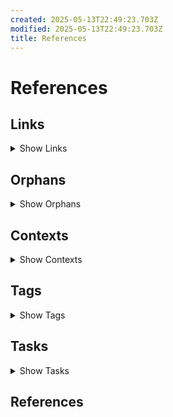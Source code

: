 ```yaml
---
created: 2025-05-13T22:49:23.703Z
modified: 2025-05-13T22:49:23.703Z
title: References
---
```


# References

## Links

<details>
<summary>Show Links</summary>

* [vision - (my frustrations and goals) - &amp; roadmap][vision] = `vision.md`:
  * No links
  * No backlinks
* [Zettel Linter][tasks] = `tasks.md`:
  * [[xxxxxxxxxxxxx]], 
  * No backlinks
* [Testing file][links] = `links-orphans-contexts-tags.md`:
  * [00000001], [00000000], 
  * No backlinks
* [Readme][README] = `README.md`:
  * [00000001], [00000000], [[wiki]], [00000000], 
  * No backlinks
* [Contributing to the project][CONTRIBUTING] = `CONTRIBUTING.md`:
  * [[WikiLinks]], [[like-this]], 
  * No backlinks
* [Contributor Covenant Code of Conduct][CODE_OF_CONDUCT] = `CODE_OF_CONDUCT.md`:
  * No links
  * No backlinks
* [00000001-another-file][00000001] = `00000001-another-file.md`:
  * No links
  * [links], [README], 
* [00000000-dummy-file][00000000] = `00000000-dummy-file.md`:
  * No links
  * [links], [README], [README], 

</details>

## Orphans

<details>
<summary>Show Orphans</summary>

* [Zettel Linter][tasks] `tasks.md`: [Titles] links into [[xxxxxxxxxxxxx]], 
* [Testing file][links] `links-orphans-contexts-tags.md`: [[https://example.com/author/bob]], [This is a link to a page that doesn't exist - an orphan], 
* [Readme][README] `README.md`: [[This is a link to a page that doesn't exist - an orphan]], [[wiki]]`, 
* [Contributing to the project][CONTRIBUTING] `CONTRIBUTING.md`: [TaskCollector](src/collectors/task-collector.ts) - a collector that looks for `[ ], [WikiCollector](src/collectors/wiki-collector.ts) - a collector that looks for `[[WikiLinks]]` and Zettelkasten-style `[yymmddhhmmss]`, [Templator](src/Templator.ts) uses `mustache` to render the output file, using the data collected by the collectors, and some additional annotations to support filtering notes `{{``tag[filter]`, [yyyymmddhhmmss]` links into WikiLinks `[[like-this]]`, 

</details>

## Contexts

<details>
<summary>Show Contexts</summary>


</details>

## Tags

<details>
<summary>Show Tags</summary>

* #Recurring => [Zettel Linter][tasks], 
* #Template => [Zettel Linter][tasks], 
* #ToDo => [Zettel Linter][tasks], 
* #hashtag => [Testing file][links], [Readme][README], [Readme][README], 

</details>

## Tasks

<details>
<summary>Show Tasks</summary>

* (E) Task tracker - tasks completed per day => [Zettel Linter][tasks]
* (Y) Export link as [a flowchart](https://mermaid-js.github.io/mermaid/#/flowchart) - see also Name: [Markdown Links](https://marketplace.visualstudio.com/items?itemName=tchayen.markdown-links) - this may be easier under indexer? => [Zettel Linter][tasks]
* (F) Kanban view for Trello-imported notes, one md per board, with tables => [Zettel Linter][tasks]
* (B) Grep for orphaned + links across all files (including .txt) => [Zettel Linter][tasks]
* (B) Task list should include `*.txt` except `done*.txt` (or configurable exclude glob for non-English users) => [Zettel Linter][tasks]
* (D) "Soft references" that match filename should show below backlinks - needs to be fast => [Zettel Linter][tasks]
* (F) Highlight orphaned links and offer to create page => [Zettel Linter][tasks]
* (G) Task sort options: ~~By Project (i.e. filename, or by + annotations)~~, ~~by due date~~, ~~by start date~~, ~~by priority~~, ~~alphabetically~~, by context (@ symbols), by List (if multiple `## Tasks` per file) => [Zettel Linter][tasks]
* (G) Allow prefix links (e.g. only link to day, not day time) if the prefix is unambiguous => [Zettel Linter][tasks]
* (G) Format Trello boards as Tables of Content, not 2D tables? => [Zettel Linter][tasks]
* (H) Sort all tasks by priority then due date (cli options for this?) - letters, then checkbox then others => [Zettel Linter][tasks]
* (H) Create indexer for notes with a list: header for blogging/Trello imports. => [Zettel Linter][tasks]
* (L) Add anchored links from pages with tags to a collection page, and generate tag meta pages alongside references.md `tag-blog.md` for example (can then use these instead of a separate tag section in references?) => [Zettel Linter][tasks]
* (C) *-Daily files should have a title like YYYY-MM-DD => [Zettel Linter][tasks]
* (C) Allow prefix links (e.g. only link to day, not day time) if the prefix is unambiguous => [Zettel Linter][tasks]
* (C) Allow timestamp ids, with or without dashes, and match file that starts with that id, with whatever following content is meaningful => [Zettel Linter][tasks]
* (D) Find "Related notes" - grep for note title, tags (without #) and any titles within new notes => [Zettel Linter][tasks]
* (D) accept filename list (e.g. changed since last commit) and only process those => [Zettel Linter][tasks]
* (D) Don't try and save file on the fly. collect references then dump in a writefile at the end => [Zettel Linter][tasks]
* (D) Find and link dates to dailies => [Zettel Linter][tasks]
* (E) Expand prefix links (e.g. only link to day, not day time) to canonical form if the prefix is unambiguous => [Zettel Linter][tasks]
* (E) Turn [Titles] links into [[xxxxxxxxxxxxx]] links => [Zettel Linter][tasks]
* (E) Extend classes to support notes => [Zettel Linter][tasks]
* (H) Output links to `## Links` section at bottom of each note : only needed if not using wiki-links => [Zettel Linter][tasks]
* (J) Automatically add yaml header to notes => [Zettel Linter][tasks]
* (L) Support pages in a hierarchy, but allow page links to only reference leaf text (use namespacing rules) => [Zettel Linter][tasks]
* (P) Automatically generate bidirectional links when saving/committing markdown files => [Zettel Linter][tasks]
* (E) send daily tasks email (todo.txt, waiting.txt, due: ) every night => [Zettel Linter][tasks]
* (E) Send "Related notes" email / add to daily for each file recently added => [Zettel Linter][tasks]
* (M) Automatically copy #Recurring #Template into new notes (use `recurrence-frequency:` header?) => [Zettel Linter][tasks]
* (X) Automatically generate "today" file in `daily` folder if it doesn't exist => [Zettel Linter][tasks]
* (Y) Automatically pull in tasks `due:2020-05-19` into the daily journal, as a checklist, in a #ToDo section => [Zettel Linter][tasks]
* (Y) Sync checklist from journal back to todo.txt file? => [Zettel Linter][tasks]
* (Y) Add an email action when the daily is created => [Zettel Linter][tasks]
* (Z) Folders for journal use `daily/year/month/day` for cleaner organisation & limit file count => [Zettel Linter][tasks]
* (Z) Bullet journal mode ; :warning::small_orange_diamond::negative_squared_cross_mark::arrow_right::arrow_left::radio_button: etc => [Zettel Linter][tasks]
* (C) Daily Todo.txt full and done.txt diff email from GitHub => [Zettel Linter][tasks]
* (D) Check all +links are followed by a valid note:link => [Zettel Linter][tasks]
* (E) Archive anything older than 7 days in done.txt => [Zettel Linter][tasks]
* (E) Add quick ability to add other tasks? => [Zettel Linter][tasks]
* (F) Generate Todo.txt compatible files (is there a `.md` version?) => [Zettel Linter][tasks]
* (F) Allow todo.txt style projects to link to note +project-link => [Zettel Linter][tasks]
* (G) Interactive mode : select tasks for daily => [Zettel Linter][tasks]
* (H) Move completed tasks from archive to daily log => [Zettel Linter][tasks]
* (L) Highlight 5-Minute Tasks => [Zettel Linter][tasks]
* (B) Re-write Trello links as references on import => [Zettel Linter][tasks]
* (B) Import to import card as note (current default), list as note, or board as note => [Zettel Linter][tasks]
* (D) Simplenote import => [Zettel Linter][tasks]
* (E) Evernote import => [Zettel Linter][tasks]
* (F) Wordpress import => [Zettel Linter][tasks]
* (H) Pocket import => [Zettel Linter][tasks]
* (I) OneNote import => [Zettel Linter][tasks]
* (Y) The Journal import => [Zettel Linter][tasks]
* (B) Export tasks to github issues => [Zettel Linter][tasks]
* (C) Export tasks to CSV => [Zettel Linter][tasks]
* (C) Export tasks to iCal using due:dates => [Zettel Linter][tasks]
* (D) Export tasks to Trello => [Zettel Linter][tasks]
* (E) Export tasks to Google Tasks => [Zettel Linter][tasks]
* (F) Export tasks to Microsoft/Outlook Tasks => [Zettel Linter][tasks]
* (C) Highlight pages that don't follow filename convention => [Zettel Linter][tasks]
* (D) Turn tags into notes => [Zettel Linter][tasks]
* (D) Tidy up imported tasks => [Zettel Linter][tasks]
* (D) Option: Allow cover image via md syntax? => [Zettel Linter][tasks]
* (G) Option : Extensions for GTD and bullet journal workflows => [Zettel Linter][tasks]
* (J) Option : cross-repo links? => [Zettel Linter][tasks]
* (W) Option : Allow colour => [Zettel Linter][tasks]
* (Y) Option : auto-update links to Github issues, Trello tasks etc. (ask for community extensions) => [Zettel Linter][tasks]
* [ ] This is a task => [Testing file][links] [Readme][README]
* [ ] Also supports tasks in a bullet list => [Testing file][links] [Readme][README]

</details>

## References

[vision]: vision.md (vision - &lpar;my frustrations and goals&rpar; - &amp; roadmap)
[tasks]: tasks.md (Zettel Linter)
[links]: links-orphans-contexts-tags.md (Testing file)
[README]: README.md (Readme)
[CONTRIBUTING]: CONTRIBUTING.md (Contributing to the project)
[CODE_OF_CONDUCT]: CODE_OF_CONDUCT.md (Contributor Covenant Code of Conduct)
[00000001]: 00000001-another-file.md (00000001-another-file)
[00000000]: 00000000-dummy-file.md (00000000-dummy-file)
